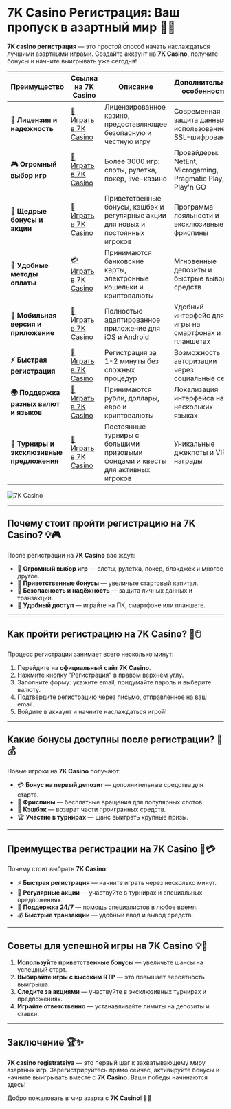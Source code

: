 # 7K Casino Регистрация: Ваш пропуск в азартный мир 🎰✨

**7K casino регистрация** — это простой способ начать наслаждаться лучшими азартными играми. Создайте аккаунт на **7K Casino**, получите бонусы и начните выигрывать уже сегодня!

| **Преимущество**                      | **Ссылка на 7K Casino**                    | **Описание**                                       | **Дополнительные особенности**                     |
|----------------------------------------|--------------------------------------------|--------------------------------------------------|--------------------------------------------------|
| **🎰 Лицензия и надежность**           | [💎 Играть в 7K Casino](https://brandplay.link/BvQyFShp) | Лицензированное казино, предоставляющее безопасную и честную игру | Современная защита данных с использованием SSL-шифрования |
| **🎮 Огромный выбор игр**              | [🎉 Играть в 7K Casino](https://brandplay.link/BvQyFShp) | Более 3000 игр: слоты, рулетка, покер, live-казино | Провайдеры: NetEnt, Microgaming, Pragmatic Play, Play'n GO |
| **🎁 Щедрые бонусы и акции**           | [🎯 Играть в 7K Casino](https://brandplay.link/BvQyFShp) | Приветственные бонусы, кэшбэк и регулярные акции для новых и постоянных игроков | Программа лояльности и эксклюзивные фриспины |
| **💸 Удобные методы оплаты**           | [💳 Играть в 7K Casino](https://brandplay.link/BvQyFShp) | Принимаются банковские карты, электронные кошельки и криптовалюты | Мгновенные депозиты и быстрые выводы средств |
| **📱 Мобильная версия и приложение**   | [🚀 Играть в 7K Casino](https://brandplay.link/BvQyFShp) | Полностью адаптированное приложение для iOS и Android | Удобный интерфейс для игры на смартфонах и планшетах |
| **⚡ Быстрая регистрация**             | [🔑 Играть в 7K Casino](https://brandplay.link/BvQyFShp) | Регистрация за 1-2 минуты без сложных процедур | Возможность авторизации через социальные сети |
| **🌍 Поддержка разных валют и языков** | [💸 Играть в 7K Casino](https://brandplay.link/BvQyFShp) | Принимаются рубли, доллары, евро и криптовалюты | Локализация интерфейса на нескольких языках |
| **🏅 Турниры и эксклюзивные предложения** | [🎲 Играть в 7K Casino](https://brandplay.link/BvQyFShp) | Постоянные турниры с большими призовыми фондами и квесты для активных игроков | Уникальные джекпоты и VIP-награды |

![7K Casino](https://www.rpgnuke.ru/wp-content/uploads/2024/03/123123121221312.jpg)

---

## Почему стоит пройти регистрацию на 7K Casino? 💡🎮

После регистрации на **7K Casino** вас ждут:

- 🎰 **Огромный выбор игр** — слоты, рулетка, покер, блэкджек и многое другое.
- 🎁 **Приветственные бонусы** — увеличьте стартовый капитал.
- 🔐 **Безопасность и надёжность** — защита личных данных и транзакций.
- 📱 **Удобный доступ** — играйте на ПК, смартфоне или планшете.

---

## Как пройти регистрацию на 7K Casino? 🚀🖱️

Процесс регистрации занимает всего несколько минут:

1. Перейдите на **официальный сайт 7K Casino**.
2. Нажмите кнопку "Регистрация" в правом верхнем углу.
3. Заполните форму: укажите email, придумайте пароль и выберите валюту.
4. Подтвердите регистрацию через письмо, отправленное на ваш email.
5. Войдите в аккаунт и начните наслаждаться игрой!

---

## Какие бонусы доступны после регистрации? 🎁💰

Новые игроки на **7K Casino** получают:

- 💳 **Бонус на первый депозит** — дополнительные средства для старта.
- 🎰 **Фриспины** — бесплатные вращения для популярных слотов.
- 🌟 **Кэшбэк** — возврат части проигранных средств.
- 🏆 **Участие в турнирах** — шанс выиграть крупные призы.

---

## Преимущества регистрации на 7K Casino 🌟💳

Почему стоит выбрать **7K Casino**:

- ⚡ **Быстрая регистрация** — начните играть через несколько минут.
- 🎀 **Регулярные акции** — участвуйте в турнирах и специальных предложениях.
- 💬 **Поддержка 24/7** — помощь специалистов в любое время.
- 💰 **Быстрые транзакции** — удобный ввод и вывод средств.

---

## Советы для успешной игры на 7K Casino 💡🎯

1. **Используйте приветственные бонусы** — увеличьте шансы на успешный старт.
2. **Выбирайте игры с высоким RTP** — это повышает вероятность выигрыша.
3. **Следите за акциями** — участвуйте в эксклюзивных турнирах и предложениях.
4. **Играйте ответственно** — устанавливайте лимиты на депозиты и ставки.

---

## Заключение 🏆✨

**7K casino registratsiya** — это первый шаг к захватывающему миру азартных игр. Зарегистрируйтесь прямо сейчас, активируйте бонусы и начните выигрывать вместе с **7K Casino**. Ваши победы начинаются здесь!

Добро пожаловать в мир азарта с **7K Casino**! 🎰✨
